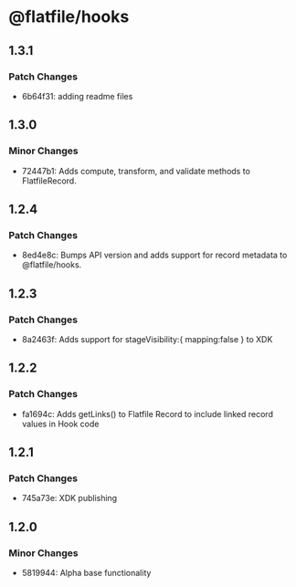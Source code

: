 # @flatfile/hooks

## 1.3.1

### Patch Changes

- 6b64f31: adding readme files

## 1.3.0

### Minor Changes

- 72447b1: Adds compute, transform, and validate methods to FlatfileRecord.

## 1.2.4

### Patch Changes

- 8ed4e8c: Bumps API version and adds support for record metadata to @flatfile/hooks.

## 1.2.3

### Patch Changes

- 8a2463f: Adds support for stageVisibility:{ mapping:false } to XDK

## 1.2.2

### Patch Changes

- fa1694c: Adds getLinks() to Flatfile Record to include linked record values in Hook code

## 1.2.1

### Patch Changes

- 745a73e: XDK publishing

## 1.2.0

### Minor Changes

- 5819944: Alpha base functionality
